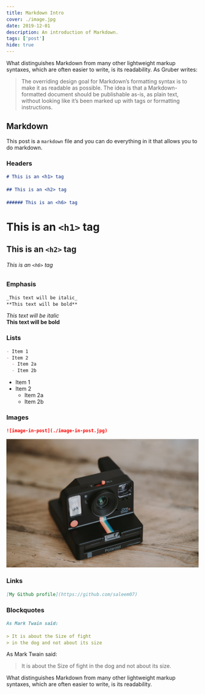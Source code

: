 ```yaml
---
title: Markdown Intro
cover: ./image.jpg
date: 2019-12-01
description: An introduction of Markdown.
tags: ['post']
hide: true
---
```


What distinguishes Markdown from many other lightweight markup syntaxes, which are often easier to write, is its readability. As Gruber writes:

> The overriding design goal for Markdown’s formatting syntax is to make it as readable as possible. The idea is that a Markdown-formatted document should be publishable as-is, as plain text, without looking like it’s been marked up with tags or formatting instructions.

## Markdown

This post is a `markdown` file and you can do everything in it that allows you to do markdown.

### Headers

```md
# This is an <h1> tag

## This is an <h2> tag

###### This is an <h6> tag
```

# This is an `<h1>` tag

## This is an `<h2>` tag

###### This is an `<h6>` tag

### Emphasis

```md
_This text will be italic_  
**This text will be bold**
```

_This text will be italic_  
**This text will be bold**

### Lists

```md
- Item 1
- Item 2
  - Item 2a
  - Item 2b
```

- Item 1
- Item 2
  - Item 2a
  - Item 2b

### Images

```md
![image-in-post](./image-in-post.jpg)
```

![image-in-post](./image-in-post.jpg)

### Links

```md
[My Github profile](https://github.com/saleem07)
```

### Blockquotes

```md
As Mark Twain said:

> It is about the Size of fight
> in the dog and not about its size
```

As Mark Twain said:

> It is about the Size of fight
> in the dog and not about its size.

What distinguishes Markdown from many other lightweight markup syntaxes, which are often easier to write, is its readability.

